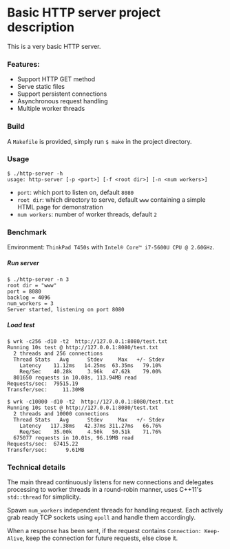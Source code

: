 # Basic HTTP server project description

This is a very basic HTTP server.

### Features:
* Support HTTP GET method
* Serve static files
* Support persistent connections
* Asynchronous request handling
* Multiple worker threads

### Build
A `Makefile` is provided, simply run `$ make` in the project directory.

### Usage
```
$ ./http-server -h
usage: http-server [-p <port>] [-f <root dir>] [-n <num workers>]
```

* `port`: which port to listen on, default `8080`
* `root dir`: which directory to serve, default `www` containing a simple HTML page for demonstration
* `num workers`: number of worker threads, default `2`

### Benchmark
Environment: `ThinkPad T450s` with `Intel® Core™ i7-5600U CPU @ 2.60GHz`.

##### Run server
```
$ ./http-server -n 3
root dir = "www"
port = 8080
backlog = 4096
num_workers = 3
Server started, listening on port 8080
```
##### Load test
```
$ wrk -c256 -d10 -t2  http://127.0.0.1:8080/test.txt
Running 10s test @ http://127.0.0.1:8080/test.txt
  2 threads and 256 connections
  Thread Stats   Avg      Stdev     Max   +/- Stdev
    Latency    11.12ms   14.25ms  63.35ms   79.10%
    Req/Sec    40.28k     3.96k   47.62k    79.00%
  801650 requests in 10.08s, 113.94MB read
Requests/sec:  79515.19
Transfer/sec:     11.30MB
```
```
$ wrk -c10000 -d10 -t2  http://127.0.0.1:8080/test.txt
Running 10s test @ http://127.0.0.1:8080/test.txt
  2 threads and 10000 connections
  Thread Stats   Avg      Stdev     Max   +/- Stdev
    Latency   117.38ms   42.37ms 311.27ms   66.76%
    Req/Sec    35.00k     4.50k   50.51k    71.76%
  675077 requests in 10.01s, 96.19MB read
Requests/sec:  67415.22
Transfer/sec:      9.61MB
```

### Technical details
The main thread continuously listens for new connections and delegates processing to worker threads in a round-robin manner, uses C++11's `std::thread` for simplicity.

Spawn `num_workers` independent threads for handling request. Each actively grab ready TCP sockets using `epoll` and handle them accordingly.

When a response has been sent, if the request contains `Connection: Keep-Alive`, keep the connection for future requests, else close it.
